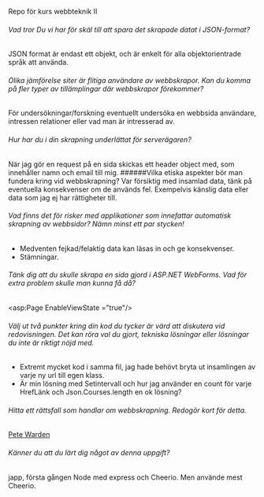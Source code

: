 Repo för kurs webbteknik II

###### Vad tror Du vi har för skäl till att spara det skrapade datat i JSON-format?

JSON format är endast ett objekt, och är enkelt för alla objektorientrade språk att använda.

 ###### Olika jämförelse siter är flitiga användare av webbskrapor. Kan du komma på fler typer av tillämplingar där webbskrapor förekommer?
 För undersökningar/forskning eventuellt undersöka en webbsida användare, intressen relationer eller vad man är
 intresserad av.

 ###### Hur har du i din skrapning underlättat för serverägaren?
 När jag gör en request på en sida skickas ett header object med, som innehåller namn och email till mig.
 ######Vilka etiska aspekter bör man fundera kring vid webbskrapning?
 Var försiktig med insamlad data, tänk på eventuella konsekvenser om de används fel. Exempelvis känslig data
 eller data som jag ej har rättigheter till.

 ###### Vad finns det för risker med applikationer som innefattar automatisk skrapning av webbsidor? Nämn minst ett par stycken!
 * Medventen fejkad/felaktig data kan läsas in och ge konsekvenser.
 * Stämningar.

 ###### Tänk dig att du skulle skrapa en sida gjord i ASP.NET WebForms. Vad för extra problem skulle man kunna få då?
 <asp:Page EnableViewState ="true"/>

 ###### Välj ut två punkter kring din kod du tycker är värd att diskutera vid redovisningen. Det kan röra val du gjort, tekniska lösningar eller lösningar du inte är riktigt nöjd med.
 * Extremt mycket kod i samma fil, jag hade behövt bryta ut insamlingen av varje ny url till egen klass.
 * Är min lösning med Setintervall och hur jag använder en count för varje HrefLänk och Json.Courses.length en ok lösning?

 ###### Hitta ett rättsfall som handlar om webbskrapning. Redogör kort för detta.
 [Pete Warden](https://github.com/SheriefBadran/1DV449_sb222rf/blob/master/laboration1/reflection_lab1.md#r%C3%A4ttsfall)

 ###### Känner du att du lärt dig något av denna uppgift?
 japp, första gången Node med express och Cheerio. Men använde mest Cheerio.
